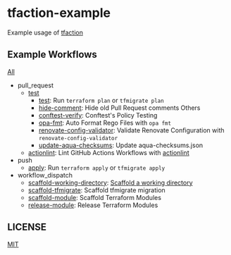 # tfaction-example

Example usage of [tfaction](https://github.com/suzuki-shunsuke/tfaction)

## Example Workflows

[All](.github/workflows)

* pull_request
  * [test](.github/workflows/test.yaml)
    * [test](.github/workflows/wc-test.yaml): Run `terraform plan` or `tfmigrate plan`
    * [hide-comment](.github/workflows/wc-hide-comment.yaml): Hide old Pull Request comments
    Others
    * [conftest-verify](.github/workflows/wc-conftest-verify.yaml): Conftest's Policy Testing
    * [opa-fmt](.github/workflows/wc-opa-fmt.yaml): Auto Format Rego Files with `opa fmt`
    * [renovate-config-validator](.github/workflows/wc-renovate-config-validator.yaml): Validate Renovate Configuration with `renovate-config-validator`
    * [update-aqua-checksums](.github/workflows/wc-update-aqua-checksums.yaml): Update aqua-checksums.json
  * [actionlint](.github/workflows/actionlint.yaml): Lint GitHub Actions Workflows with [actionlint](https://github.com/rhysd/actionlint)
* push
  * [apply](.github/workflows/apply.yaml): Run `terraform apply` or `tfmigrate apply`
* workflow_dispatch
  * [scaffold-working-directory](.github/workflows/scaffold-working-directory.yaml): [Scaffold a working directory](https://suzuki-shunsuke.github.io/tfaction/docs/feature/scaffold-working-dir)
  * [scaffold-tfmigrate](.github/workflows/scaffold-tfmigrate.yaml): Scaffold tfmigrate migration
  * [scaffold-module](.github/workflows/scaffold-module.yaml): Scaffold Terraform Modules
  * [release-module](.github/workflows/release-module.yaml): Release Terraform Modules

## LICENSE

[MIT](LICENSE)
